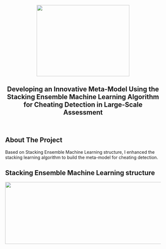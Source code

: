 <p align="center">
  <a href="https://github.com/ToddTechTalk/Best-README-Template">
    <img src="images/title.png" alt="" width="300" height="230">
  </a>
</p>
<p align="center">
  <h2 align="center">Developing an Innovative Meta-Model Using the Stacking Ensemble Machine Learning Algorithm for Cheating Detection in Large-Scale Assessment</h2>
</p>


<br>

## About The Project
Based on Stacking Ensemble Machine Learning structure, I enhanced the stacking learning algorithm to build the meta-model for cheating detection.

## Stacking Ensemble Machine Learning structure
<p align="center">
  <a href="https://github.com/ToddTechTalk/meta-model/">
    <img src="images/ml-models_big.JPG" alt="" width="700" height="200">
  </a>
</p>
